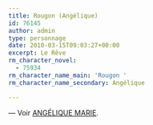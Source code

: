 ```yaml
---
title: Rougon (Angélique)
id: 76145
author: admin
type: personnage
date: 2010-03-15T09:03:27+00:00
excerpt: Le Rêve
rm_character_novel:
  - 75934
rm_character_name_main: 'Rougon '
rm_character_name_secondary: Angélique

---
```

— Voir <a href="/personnage/angelique-marie/" target="_self">ANGÉLIQUE MARIE</a>.